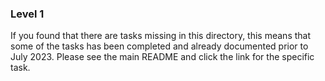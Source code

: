 
### Level 1

If you found that there are tasks missing in this directory, this means that some of the tasks has been completed and already documented prior to July 2023. Please see the main README and click the link for the specific task.
